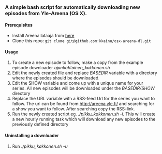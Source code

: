 ### A simple bash script for automatically downloading new episodes from Yle-Areena (OS X).

#### Prerequisites

- Install Areena lataaja from [here](http://users.tkk.fi/spotinka/areena/Areena-lataaja_10.8.dmg)
- Clone this repo: `git clone git@github.com:kkainu/osx-areena-dl.git`

#### Usage

1. To create a new episode to follow, make a copy from the example episode downloader _ajankohtainen_kakkonen.sh_
2. Edit the newly created file and replace _BASEDIR_ variable with a directory where the episodes should be downloaded.
3. Edit the SHOW variable and come up with a unique name for your series. All new episodes will be downloaded under the _BASEDIR/SHOW_ directory
4. Replace the URL variable with a RSS-feed Url for the series you want to follow. The url can be found from http://areena.yle.fi/ and searching for a show you want to follow. After searching copy the RSS-link.
5. Run the newly created script eg. _./pikku_kakkonen.sh -i_. This will create a new hourly running task which will download any new episodes to the previously defined directory

#### Uninstalling a downloader

1. Run _./pikku_kakkonen.sh -u_ 
